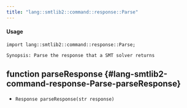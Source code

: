 ```yaml
---
title: "lang::smtlib2::command::response::Parse"
---
```


#### Usage

`import lang::smtlib2::command::response::Parse;`


	Synopsis: Parse the response that a SMT solver returns


## function parseResponse {#lang-smtlib2-command-response-Parse-parseResponse}

* ``Response parseResponse(str response)``

